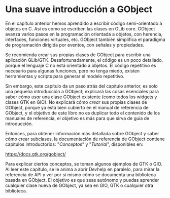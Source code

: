 # Una suave introducción a GObject

En el capítulo anterior hemos aprendido a escribir código semi-orientado a objetos en C. Así es como se escriben las clases en GLib core. GObject avanza varios pasos en la programación orientada a objetos, con herencia, interfaces, funciones virtuales, etc. GObject también simplifica el paradigma de programación dirigida por eventos, con señales y propiedades.

Se recomienda crear sus propias clases de GObject para escribir una aplicación GLib/GTK. Desafortunadamente, el código es un poco detallado, porque el lenguaje C no está orientado a objetos. El código repetitivo es necesario para algunas funciones, pero no tenga miedo, existen herramientas y scripts para generar el modelo repetitivo.

Sin embargo, este capítulo da un paso atrás del capítulo anterior, es solo una pequeña introducción a GObject; explicará las cosas esenciales para saber cómo *usar* una clase GObject existente (como todos los widgets y clases GTK en GIO). No explicará cómo *crear* sus propias clases de GObject, porque ya está bien cubierto en el manual de referencia de GObject, y el objetivo de este libro no es duplicar todo el contenido de los manuales de referencia, el objetivo es más para que sirva de guía de introducción.

Entonces, para obtener información más detallada sobre GObject y saber cómo crear subclases, la documentación de referencia de GObject contiene capítulos introductorios: "*Conceptos*" y "*Tutorial*", disponibles en:

<https://docs.gtk.org/gobject/>

Para explicar ciertos conceptos, se toman algunos ejemplos de GTK o GIO. Al leer este capítulo, se le anima a abrir Devhelp en paralelo, para mirar la referencia de API y ver por sí mismo cómo se documenta una biblioteca basada en GObject. El objetivo es que seas autónomo y puedas aprender cualquier clase nueva de GObject, ya sea en GIO, GTK o cualquier otra biblioteca.